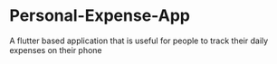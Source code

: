 # Personal-Expense-App
A flutter based application that is useful for people to track their daily expenses on their phone
